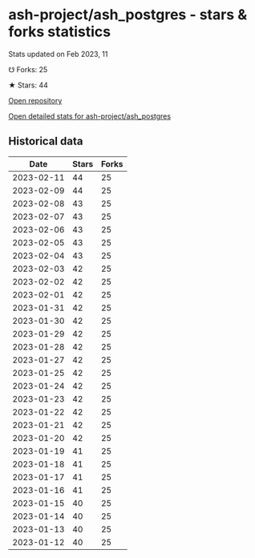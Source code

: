 # ash-project/ash_postgres - stars & forks statistics

Stats updated on Feb 2023, 11

☋ Forks: 25

★ Stars: 44

[Open repository](https://github.com/ash-project/ash_postgres)

[Open detailed stats for ash-project/ash_postgres](https://reviewgithub.com/rep/ash-project/ash_postgres)

## Historical data
| Date | Stars | Forks |
|------|-------|-------|
| 2023-02-11 | 44 | 25 | 
| 2023-02-09 | 44 | 25 | 
| 2023-02-08 | 43 | 25 | 
| 2023-02-07 | 43 | 25 | 
| 2023-02-06 | 43 | 25 | 
| 2023-02-05 | 43 | 25 | 
| 2023-02-04 | 43 | 25 | 
| 2023-02-03 | 42 | 25 | 
| 2023-02-02 | 42 | 25 | 
| 2023-02-01 | 42 | 25 | 
| 2023-01-31 | 42 | 25 | 
| 2023-01-30 | 42 | 25 | 
| 2023-01-29 | 42 | 25 | 
| 2023-01-28 | 42 | 25 | 
| 2023-01-27 | 42 | 25 | 
| 2023-01-25 | 42 | 25 | 
| 2023-01-24 | 42 | 25 | 
| 2023-01-23 | 42 | 25 | 
| 2023-01-22 | 42 | 25 | 
| 2023-01-21 | 42 | 25 | 
| 2023-01-20 | 42 | 25 | 
| 2023-01-19 | 41 | 25 | 
| 2023-01-18 | 41 | 25 | 
| 2023-01-17 | 41 | 25 | 
| 2023-01-16 | 41 | 25 | 
| 2023-01-15 | 40 | 25 | 
| 2023-01-14 | 40 | 25 | 
| 2023-01-13 | 40 | 25 | 
| 2023-01-12 | 40 | 25 | 


